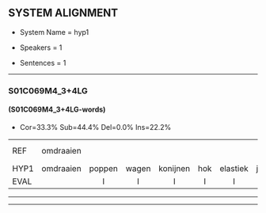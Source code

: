 
## SYSTEM ALIGNMENT

- System Name = hyp1

- Speakers = 1

- Sentences = 1

---

### S01C069M4_3+4LG

#### (S01C069M4_3+4LG-words)

- Cor=33.3%	Sub=44.4%	Del=0.0%	Ins=22.2%

|  |  |  |  |  |  |  |  |  |  |  |  |  |  |  |  |  |  |  |  |  |  |  |  |  |  |  |  |  |  |  |  |  |  |  |  |  |  |  |  |  |  |  |  |  |  |  |  |  |  |  |  |  |  |  |
|:--- |:---:|:---:|:---:|:---:|:---:|:---:|:---:|:---:|:---:|:---:|:---:|:---:|:---:|:---:|:---:|:---:|:---:|:---:|:---:|:---:|:---:|:---:|:---:|:---:|:---:|:---:|:---:|:---:|:---:|:---:|:---:|:---:|:---:|:---:|:---:|:---:|:---:|:---:|:---:|:---:|:---:|:---:|:---:|:---:|:---:|:---:|:---:|:---:|:---:|:---:|:---:|:---:|:---:|:---:|
| REF | omdraaien |  |  |  |  |  |  |  |  | poppenwagen | konijnenhok | elastiekje | *(muziekmaken) | ruziemaken | teddybeer | dierentuin | paddenstoelen | verstoppertje | wasmachine |  | fototoestel | toiletpapier | vrachtwagen | buurmannen | vogelkooi | olifant | schommelen | iedereen |  | schoenenwinkel | knutselen | ophangen | verjaardag | sprookjesboek |  | tandenborstel | lucifer | slaapkamer | achterdeur | ziekenhuis | nieuwsgierig | afblijven | kabouter |  | washandje | sneeuwwitje | goeiendag | vakantie | limonade | autorijden | eindelijk | familie | * | chocolade |
| HYP1 | omdraaien | poppen | wagen | konijnen | hok | elastiek | jo | muziek | maken | ruzie | maken | teddiber | dieren | tuin | padden | stoelen | van | stoppertje | wasmachine | vototoestel | voluit | papier | vrachtwagen | buurmannen | vogelkooi | olifant | schonmelen | iedereen | schoenen | winkel | knitselen | kophangen | verjaardag | sprookjesboek | tanden | borstol | luciver | slaapkamer | achterdeur | ziekenhuis | nieuwsgierig | ofblijven | kabouter | was | handje | sneewwietje | goeiendag | vakantie | jumonade | autorijdn | eindelijk | familie | kok | socoladan |
| EVAL |  | I | I | I | I | I | I | I | I | S | S | S | S | S | S | S | S | S |  | I | S | S |  |  |  |  | S |  | I | S | S | S |  |  | I | S | S |  |  |  |  | S |  | I | S | S |  |  | S | S |  |  | S | S |
---

---
